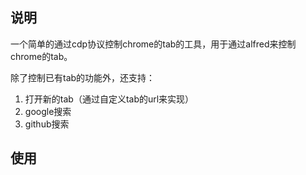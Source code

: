 

## 说明

一个简单的通过cdp协议控制chrome的tab的工具，用于通过alfred来控制chrome的tab。

除了控制已有tab的功能外，还支持：
1. 打开新的tab（通过自定义tab的url来实现）
2. google搜索
3. github搜索

## 使用


```shell

```
